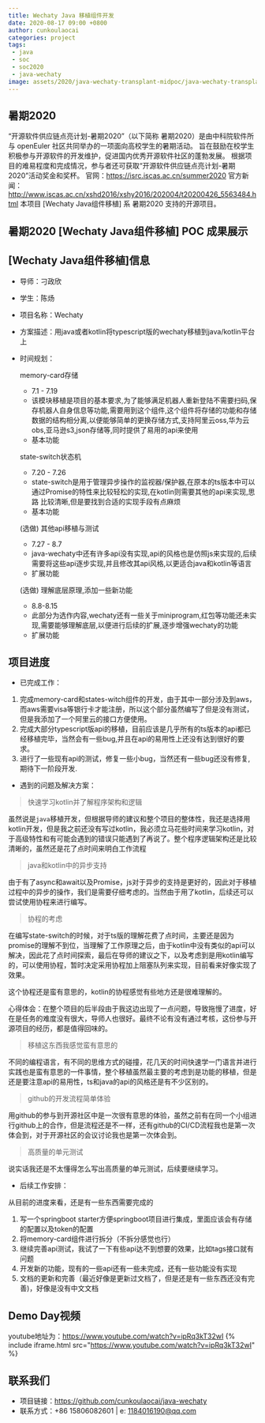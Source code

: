 ```yaml
---
title: Wechaty Java 移植组件开发
date: 2020-08-17 09:00 +0800
author: cunkoulaocai
categories: project
tags:
 - java
 - soc
 - soc2020
 - java-wechaty
image: assets/2020/java-wechaty-transplant-midpoc/java-wechaty-transplant-midpoc.jpg
---
```


## 暑期2020

“开源软件供应链点亮计划-暑期2020”（以下简称 暑期2020）是由中科院软件所与 openEuler 社区共同举办的一项面向高校学生的暑期活动。
旨在鼓励在校学生积极参与开源软件的开发维护，促进国内优秀开源软件社区的蓬勃发展。
根据项目的难易程度和完成情况，参与者还可获取“开源软件供应链点亮计划-暑期2020”活动奖金和奖杯。
官网：<https://isrc.iscas.ac.cn/summer2020> 官方新闻：<http://www.iscas.ac.cn/xshd2016/xshy2016/202004/t20200426_5563484.html>
本项目 [Wechaty Java组件移植] 系 暑期2020 支持的开源项目。

## 暑期2020 [Wechaty Java组件移植] POC 成果展示

## [Wechaty Java组件移植]信息

- 导师：刁政欣

- 学生：陈炀

- 项目名称：Wechaty

- 方案描述：用java或者kotlin将typescript版的wechaty移植到java/kotlin平台上

- 时间规划：

  memory-card存储

  - 7.1 - 7.19
  - 该模块移植是项目的基本要求,为了能够满足机器人重新登陆不需要扫码,保存机器人自身信息等功能,需要用到这个组件,这个组件将存储的功能和存储数据的结构相分离,以便能够简单的更换存储方式,支持阿里云oss,华为云obs,亚马逊s3,json存储等,同时提供了易用的api来使用
  - 基本功能

  state-switch状态机

  - 7.20 - 7.26
  - state-switch是用于管理异步操作的监视器/保护器,在原本的ts版本中可以通过Promise的特性来比较轻松的实现,在kotlin则需要其他的api来实现,思路 比较清晰,但是要找到合适的实现手段有点麻烦
  - 基本功能

  (选做) 其他api移植与测试

  - 7.27 - 8.7
  - java-wechaty中还有许多api没有实现,api的风格也是仿照js来实现的,后续需要将这些api逐步实现,并且修改其api风格,以更适合java和kotlin等语言
  - 扩展功能

  (选做) 理解底层原理,添加一些新功能

  - 8.8-8.15
  - 此部分为选作内容,wechaty还有一些关于miniprogram,红包等功能还未实现,需要能够理解底层,以便进行后续的扩展,逐步增强wechaty的功能
  - 扩展功能

## 项目进度

- 已完成工作：

1. 完成memory-card和states-witch组件的开发，由于其中一部分涉及到aws，而aws需要visa等银行卡才能注册，所以这个部分虽然编写了但是没有测试，但是我添加了一个阿里云的接口方便使用。
2. 完成大部分typescript版api的移植，目前应该是几乎所有的ts版本的api都已经移植完毕，当然会有一些bug,并且在api的易用性上还没有达到很好的要求。
3. 进行了一些现有api的测试，修复一些小bug，当然还有一些bug还没有修复,期待下一阶段开发.

- 遇到的问题及解决方案：

> 快速学习kotlin并了解程序架构和逻辑

虽然说是`java`移植开发，但根据导师的建议和整个项目的整体性，我还是选择用kotlin开发，但是我之前还没有写过kotlin，我必须立马花些时间来学习kotlin，对于高级特性和有可能会遇到的错误只能遇到了再说了。整个程序逻辑架构还是比较清晰的，虽然还是花了点时间来明白工作流程

> java和kotlin中的异步支持

由于有了async和await以及Promise，js对于异步的支持是更好的，因此对于移植过程中的异步的操作，我们是需要仔细考虑的。当然由于用了kotlin，后续还可以尝试使用协程来进行编写。

> 协程的考虑

在编写state-switch的时候，对于ts版的理解花费了点时间，主要还是因为promise的理解不到位，当理解了工作原理之后，由于kotlin中没有类似的api可以解决，因此花了点时间探索，最后在导师的建议之下，以及考虑到是用kotlin编写的，可以使用协程，暂时决定采用协程加上阻塞队列来实现，目前看来好像实现了效果。

这个协程还是蛮有意思的，kotlin的协程感觉有些地方还是很难理解的。

心得体会：在整个项目的后半段由于我这边出现了一点问题，导致拖慢了进度，好在是任务的难度没有很大，导师人也很好。最终不论有没有通过考核，这份参与开源项目的经历，都是值得回味的。

> 移植这东西我感觉蛮有意思的

不同的编程语言，有不同的思维方式的碰撞，花几天的时间快速学一门语言并进行实践也是蛮有意思的一件事情，整个移植虽然最主要的考虑到是功能的移植，但是还是要注意api的易用性，ts和java的api的风格还是有不少区别的。

> github的开发流程简单体验

用github的参与到开源社区中是一次很有意思的体验，虽然之前有在同一个小组进行github上的合作，但是流程还是不一样，还有github的CI/CD流程我也是第一次体会到，对于开源社区的会议讨论我也是第一次体会到。

> 高质量的单元测试

说实话我还是不太懂得怎么写出高质量的单元测试，后续要继续学习。

- 后续工作安排：

从目前的进度来看，还是有一些东西需要完成的

1. 写一个springboot starter方便springboot项目进行集成，里面应该会有存储的配置以及token的配置
2. 将memory-card组件进行拆分（不拆分感觉也行）
3. 继续完善api测试，我试了一下有些api达不到想要的效果，比如tags接口就有问题
4. 开发新的功能，现有的一些api还有一些未完成，还有一些功能没有实现
5. 文档的更新和完善（最近好像是更新过文档了，但是还是有一些东西还没有完善)，好像是没有中文文档

## Demo Day视频

youtube地址为：<https://www.youtube.com/watch?v=ipRq3kT32wI>
{% include iframe.html src="https://www.youtube.com/watch?v=ipRq3kT32wI" %}

## 联系我们

- 项目链接：<https://github.com/cunkoulaocai/java-wechaty>
- 联系方式：+86 15806082601 | e: <1184016190@qq.com>

